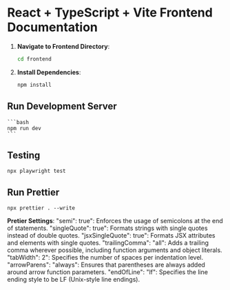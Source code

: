 # React + TypeScript + Vite Frontend Documentation

1. **Navigate to Frontend Directory**:
    ```bash
    cd frontend
    ```

2. **Install Dependencies**:
    ```bash
    npm install
    ```

## Run Development Server
    ```bash
    npm run dev
    ```

## Testing 
    npx playwright test

## Run Prettier
    npx prettier . --write

**Pretier Settings**:
    "semi": true": Enforces the usage of semicolons at the end of statements.
    "singleQuote": true": Formats strings with single quotes instead of double quotes.
    "jsxSingleQuote": true": Formats JSX attributes and elements with single quotes.
    "trailingComma": "all": Adds a trailing comma wherever possible, including function arguments and object literals.
    "tabWidth": 2": Specifies the number of spaces per indentation level.
    "arrowParens": "always": Ensures that parentheses are always added around arrow function parameters.
    "endOfLine": "lf": Specifies the line ending style to be LF (Unix-style line endings).


